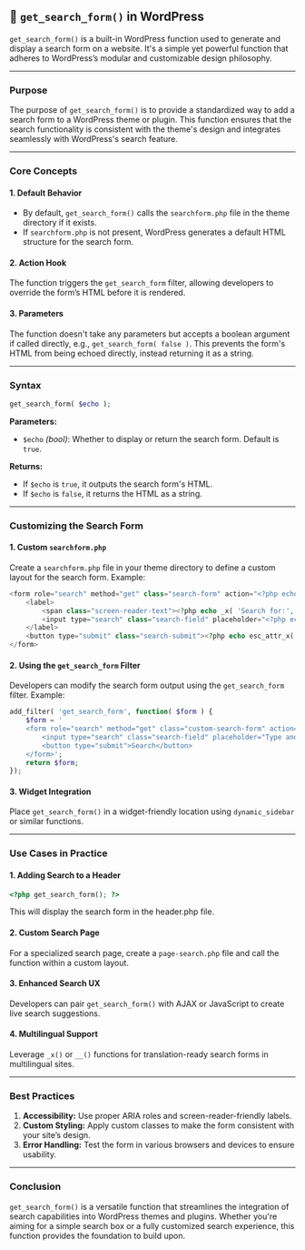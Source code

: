 ## 📌 `get_search_form()` in WordPress

`get_search_form()` is a built-in WordPress function used to generate and display a search form on a website. It's a simple yet powerful function that adheres to WordPress’s modular and customizable design philosophy.

---

### **Purpose**

The purpose of `get_search_form()` is to provide a standardized way to add a search form to a WordPress theme or plugin. This function ensures that the search functionality is consistent with the theme's design and integrates seamlessly with WordPress's search feature.

---

### **Core Concepts**

#### **1. Default Behavior**
- By default, `get_search_form()` calls the `searchform.php` file in the theme directory if it exists.
- If `searchform.php` is not present, WordPress generates a default HTML structure for the search form.

#### **2. Action Hook**
The function triggers the `get_search_form` filter, allowing developers to override the form’s HTML before it is rendered.

#### **3. Parameters**
The function doesn't take any parameters but accepts a boolean argument if called directly, e.g., `get_search_form( false )`. This prevents the form's HTML from being echoed directly, instead returning it as a string.

---

### **Syntax**

```php
get_search_form( $echo );
```

**Parameters:**
- `$echo` *(bool)*: Whether to display or return the search form. Default is `true`.

**Returns:**
- If `$echo` is `true`, it outputs the search form's HTML.
- If `$echo` is `false`, it returns the HTML as a string.

---

### **Customizing the Search Form**

#### **1. Custom `searchform.php`**
Create a `searchform.php` file in your theme directory to define a custom layout for the search form. Example:

```php
<form role="search" method="get" class="search-form" action="<?php echo home_url( '/' ); ?>">
    <label>
        <span class="screen-reader-text"><?php echo _x( 'Search for:', 'label' ); ?></span>
        <input type="search" class="search-field" placeholder="<?php echo esc_attr_x( 'Search …', 'placeholder' ); ?>" value="<?php echo get_search_query(); ?>" name="s" />
    </label>
    <button type="submit" class="search-submit"><?php echo esc_attr_x( 'Search', 'submit button' ); ?></button>
</form>
```

#### **2. Using the `get_search_form` Filter**
Developers can modify the search form output using the `get_search_form` filter. Example:

```php
add_filter( 'get_search_form', function( $form ) {
    $form = '
    <form role="search" method="get" class="custom-search-form" action="' . home_url( '/' ) . '">
        <input type="search" class="search-field" placeholder="Type and hit enter..." value="' . get_search_query() . '" name="s" />
        <button type="submit">Search</button>
    </form>';
    return $form;
});
```

#### **3. Widget Integration**
Place `get_search_form()` in a widget-friendly location using `dynamic_sidebar` or similar functions.

---

### **Use Cases in Practice**

#### **1. Adding Search to a Header**
```php
<?php get_search_form(); ?>
```
This will display the search form in the header.php file.

#### **2. Custom Search Page**
For a specialized search page, create a `page-search.php` file and call the function within a custom layout.

#### **3. Enhanced Search UX**
Developers can pair `get_search_form()` with AJAX or JavaScript to create live search suggestions.

#### **4. Multilingual Support**
Leverage `_x()` or `__()` functions for translation-ready search forms in multilingual sites.

---

### **Best Practices**

1. **Accessibility:** Use proper ARIA roles and screen-reader-friendly labels.
2. **Custom Styling:** Apply custom classes to make the form consistent with your site’s design.
3. **Error Handling:** Test the form in various browsers and devices to ensure usability.

---

### **Conclusion**

`get_search_form()` is a versatile function that streamlines the integration of search capabilities into WordPress themes and plugins. Whether you're aiming for a simple search box or a fully customized search experience, this function provides the foundation to build upon.